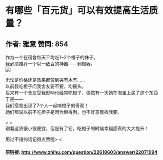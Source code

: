 # 有哪些「百元货」可以有效提高生活质量？
## 作者: 雅意  赞同: 854
作为一个在宿舍每天平均吃1~2个橙子的妹子。  
我必须推荐一个以一敌百的神器——剥橙器。  
![](http://pic2.zhimg.com/1333f791d640728be8a341fc5933ec3e_b.jpg)


无论是价格还是效果都赞到哭有木有……  
以前我吃橙子问我舍友要不要，均摇头。  
后来有一个舍友受我影响也经常吃橙子，偶然有一天她在淘宝上买了这个东西  
于是——  
我们宿舍出现了7个人一起啃橙子的奇观！  
她们都说以前不吃橙子是因为懒得剥，也不好意思找我要。  
  
= =  
别看这货很小很便宜，但是有了它，吃橙子的时候幸福感真的大大提升！  
  
用过不错的话记得点赞喔> <

#### 原链接: http://www.zhihu.com/question/22618603/answer/22071994